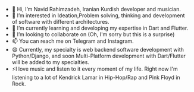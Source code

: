 - 👋 Hi, I’m Navid Rahimzadeh, Iranian Kurdish developer and musician.
- 👀 I’m interested in Ideation,Problem solving, thinking and development of software with different architectures.
- 🌱 I’m currently learning and developing my expertise in Dart and Flutter.
- 💞️ I’m looking to collaborate on (Oh, I'm sorry but this is a surprise)
- 📫 You can reach me on Telegram and Instagram.
- 😄 Currently, my specialty is web backend software development with Python/Django, and soon Multi-Platform development with Dart/Flutter will be added to my specialties.
- ⚡I love music and listen to it every moment of my life. Right now I'm listening to a lot of Kendrick Lamar in Hip-Hop/Rap and Pink Floyd in Rock.

